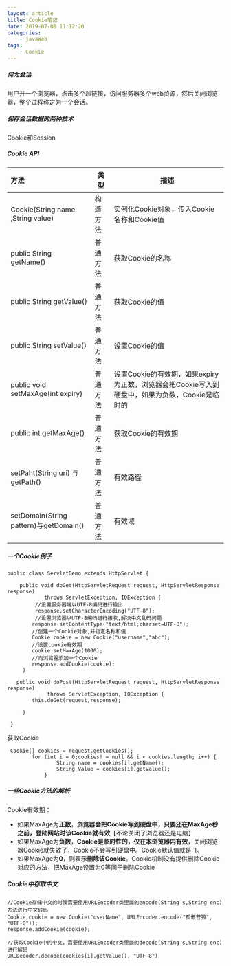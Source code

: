 ```yaml
---
layout: article
title: Cookie笔记
date: 2019-07-08 11:12:20
categories:
	- javaWeb
tags:
	- Cookie
---
```


##### 何为会话

用户开一个浏览器，点击多个超链接，访问服务器多个web资源，然后关闭浏览器，整个过程称之为一个会话。<!--more-->

##### 保存会话数据的两种技术

Cookie和Session

##### Cookie API

| 方法                                   | 类型     | 描述                                                         |
| :------------------------------------- | -------- | ------------------------------------------------------------ |
| Cookie(String name ,String value)      | 构造方法 | 实例化Cookie对象，传入Cookie名称和Cookie值                   |
| public String getName()                | 普通方法 | 获取Cookie的名称                                             |
| public String getValue()               | 普通方法 | 获取Cookie的值                                               |
| public String setValue()               | 普通方法 | 设置Cookie的值                                               |
| public void setMaxAge(int expiry)      | 普通方法 | 设置Cookie的有效期，如果expiry为正数，浏览器会把Cookie写入到硬盘中，如果为负数，Cookie是临时的 |
| public int getMaxAge()                 | 普通方法 | 获取Cookie的有效期                                           |
| setPaht(String uri) 与getPath()        | 普通方法 | 有效路径                                                     |
| setDomain(String pattern)与getDomain() | 普通方法 | 有效域                                                       |

##### 一个Cookie例子

```
public class ServletDemo extends HttpServlet {
  
    public void doGet(HttpServletRequest request, HttpServletResponse response)
            throws ServletException, IOException {
 		 //设置服务器端以UTF-8编码进行输出
         response.setCharacterEncoding("UTF-8");
         //设置浏览器以UTF-8编码进行接收,解决中文乱码问题
        response.setContentType("text/html;charset=UTF-8");
        //创建一个Cookie对象,并指定名称和值
        Cookie cookie = new Cookie("username","abc");
        //设置cookie有效期
        cookie.setMaxAge(1000);
        //向浏览器添加一个Cookie
        response.addCookie(cookie);
     }
     
   public void doPost(HttpServletRequest request, HttpServletResponse response)
             throws ServletException, IOException {
		this.doGet(request,response);
		
     }

 }
```

获取Cookie

```
 Cookie[] cookies = request.getCookies();
        for (int i = 0;cookies! = null && i < cookies.length; i++) {
                String name = cookies[i].getName();
                String Value = cookies[i].getValue();
            }
```

##### 一些Cookie方法的解析

Cookie有效期：

- 如果MaxAge为**正数**，**浏览器会把Cookie写到硬盘中，只要还在MaxAge秒之前，登陆网站时该Cookie就有效**【不论关闭了浏览器还是电脑】
- 如果MaxAge为**负数**，**Cookie是临时性的，仅在本浏览器内有效**，关闭浏览器Cookie就失效了，Cookie不会写到硬盘中。Cookie默认值就是-1。
- 如果MaxAge为**0**，则表示**删除该Cookie**。Cookie机制没有提供删除Cookie对应的方法，把MaxAge设置为0等同于删除Cookie

##### Cookie中存取中文

```
//Cookie存储中文的时候需要使用URLEncoder类里面的encode(String s,String enc)方法进行中文转码
Cookie cookie = new Cookie("userName", URLEncoder.encode("孤傲苍狼", "UTF-8"));
response.addCookie(cookie);

//获取Cookie中的中文，需要使用URLEncoder类里面的decode(String s,String enc)进行解码
URLDecoder.decode(cookies[i].getValue(), "UTF-8")
```

